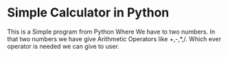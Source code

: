 # Simple Calculator in Python

This is a Simple program from Python Where We have to two numbers.
In that two numbers we have give Arithmetic Operators like +,-,*,/.
Which ever operator is needed we can give to user.
